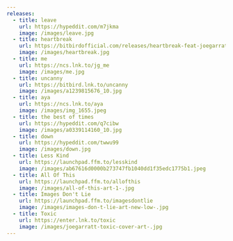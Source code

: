 ```yaml
---
releases:
  - title: leave
    url: https://hypeddit.com/m7jkma
    image: /images/leave.jpg
  - title: heartbreak
    url: https://bitbirdofficial.com/releases/heartbreak-feat-joegarratt
    image: /images/heartbreak.jpg
  - title: me
    url: https://ncs.lnk.to/jg_me
    image: /images/me.jpg
  - title: uncanny
    url: https://bitbird.lnk.to/uncanny
    image: /images/a1239815676_10.jpg
  - title: aya
    url: https://ncs.lnk.to/aya
    image: /images/img_1655.jpeg
  - title: the best of times
    url: https://hypeddit.com/q7cibw
    image: /images/a0339114160_10.jpg
  - title: down
    url: https://hypeddit.com/twwu99
    image: /images/down.jpg
  - title: Less Kind
    url: https://launchpad.ffm.to/lesskind
    image: /images/ab67616d0000b273747fb1040dd1f35edc1775b1.jpeg
  - title: All Of This
    url: https://launchpad.ffm.to/allofthis
    image: /images/all-of-this-art-1-.jpg
  - title: Images Don't Lie
    url: https://launchpad.ffm.to/imagesdontlie
    image: /images/images-don-t-lie-art-new-low-.jpg
  - title: Toxic
    url: https://enter.lnk.to/toxic
    image: /images/joegarratt-toxic-cover-art-.jpg
---
```


